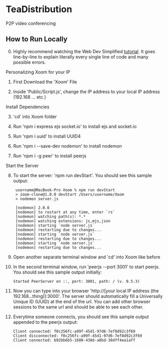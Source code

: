 TeaDistribution
===============

P2P video conferencing


How to Run Locally
------------------

0) Highly recommend watching the Web Dev Simplified [tutorial](https://www.youtube.com/watch?v=DvlyzDZDEq4&ab_channel=WebDevSimplified). It goes line-by-line to explain literally every single line of code and many possible errors.

Personalizing Xoom for your IP

1) First Download the 'Xoom' File

2) Inside 'Public/Script.js', change the IP address to your local IP address (192.168 ... etc.)

Install Dependencies

3) 'cd' into Xoom folder

4) Run 'npm i express ejs socket.io' to install ejs and socket.io

5) Run 'npm i uuid' to install UUID4

6) Run 'npm i --save-dev nodemon' to install nodemon

7) Run 'npm i -g peer' to install peerjs

Start the Server

8) To start the server: 'npm run devStart'. You should see this sample output:

        username@MacBook-Pro Xoom % npm run devStart
        > zoom-clone@1.0.0 devStart /Users/username/Xoom
        > nodemon server.js

        [nodemon] 2.0.6
        [nodemon] to restart at any time, enter `rs`
        [nodemon] watching path(s): *.*
        [nodemon] watching extensions: js,mjs,json
        [nodemon] starting `node server.js`
        [nodemon] restarting due to changes...
        [nodemon] starting `node server.js`
        [nodemon] restarting due to changes...
        [nodemon] starting `node server.js`
        [nodemon] restarting due to changes...

9) Open another separate terminal window and 'cd' into Xoom like before

10) In the second terminal window, run 'peerjs --port 3001' to start peerjs. You should see this sample output initially:

        Started PeerServer on ::, port: 3001, path: / (v. 0.5.3)
        
11) Now you can type into your browser 'http://[your local IP address (the 192.168...thing)]:3000'. The server should automatically fill a Universally Unique ID (UUID) at the end of the url. You can add other browser sessions to the same url and should be able to see each other.

12) Everytime someone connects, you should see this sample output appended to the peerjs output:
        
        Client connected: f0c256fc-a99f-45d1-97d6-7ef8d92c3f69
        Client disconnected: f0c256fc-a99f-45d1-97d6-7ef8d92c3f69
        Client connected: b92bb6b5-1600-438d-a8bd-38dff4ea1aff
